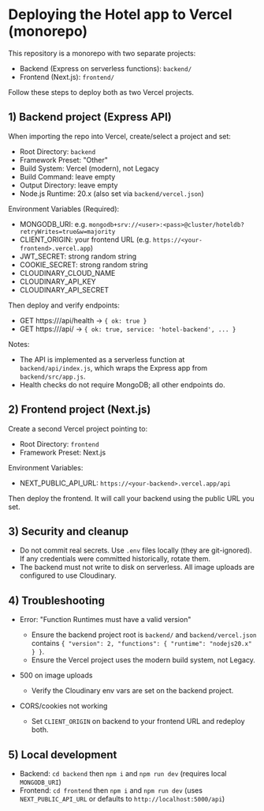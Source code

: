 # Deploying the Hotel app to Vercel (monorepo)

This repository is a monorepo with two separate projects:
- Backend (Express on serverless functions): `backend/`
- Frontend (Next.js): `frontend/`

Follow these steps to deploy both as two Vercel projects.

## 1) Backend project (Express API)

When importing the repo into Vercel, create/select a project and set:

- Root Directory: `backend`
- Framework Preset: "Other"
- Build System: Vercel (modern), not Legacy
- Build Command: leave empty
- Output Directory: leave empty
- Node.js Runtime: 20.x (also set via `backend/vercel.json`)

Environment Variables (Required):
- MONGODB_URI: e.g. `mongodb+srv://<user>:<pass>@cluster/hoteldb?retryWrites=true&w=majority`
- CLIENT_ORIGIN: your frontend URL (e.g. `https://<your-frontend>.vercel.app`)
- JWT_SECRET: strong random string
- COOKIE_SECRET: strong random string
- CLOUDINARY_CLOUD_NAME
- CLOUDINARY_API_KEY
- CLOUDINARY_API_SECRET

Then deploy and verify endpoints:
- GET https://<your-backend>/api/health -> `{ ok: true }`
- GET https://<your-backend>/api/ -> `{ ok: true, service: 'hotel-backend', ... }`

Notes:
- The API is implemented as a serverless function at `backend/api/index.js`, which wraps the Express app from `backend/src/app.js`.
- Health checks do not require MongoDB; all other endpoints do.

## 2) Frontend project (Next.js)

Create a second Vercel project pointing to:
- Root Directory: `frontend`
- Framework Preset: Next.js

Environment Variables:
- NEXT_PUBLIC_API_URL: `https://<your-backend>.vercel.app/api`

Then deploy the frontend. It will call your backend using the public URL you set.

## 3) Security and cleanup

- Do not commit real secrets. Use `.env` files locally (they are git-ignored). If any credentials were committed historically, rotate them.
- The backend must not write to disk on serverless. All image uploads are configured to use Cloudinary.

## 4) Troubleshooting

- Error: "Function Runtimes must have a valid version"
  - Ensure the backend project root is `backend/` and `backend/vercel.json` contains `{ "version": 2, "functions": { "runtime": "nodejs20.x" } }`.
  - Ensure the Vercel project uses the modern build system, not Legacy.

- 500 on image uploads
  - Verify the Cloudinary env vars are set on the backend project.

- CORS/cookies not working
  - Set `CLIENT_ORIGIN` on backend to your frontend URL and redeploy both.

## 5) Local development

- Backend: `cd backend` then `npm i` and `npm run dev` (requires local `MONGODB_URI`)
- Frontend: `cd frontend` then `npm i` and `npm run dev` (uses `NEXT_PUBLIC_API_URL` or defaults to `http://localhost:5000/api`)
